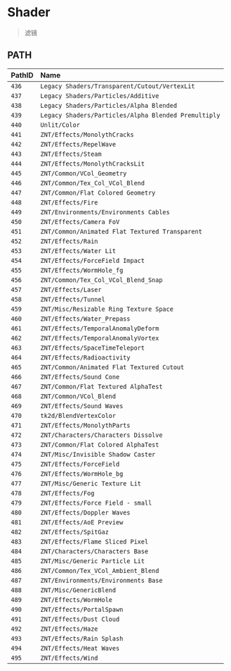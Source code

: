 ﻿# Shader

> 滤镜

## PATH

| PathID | Name                                                 |
|:-------|:-----------------------------------------------------|
| `436`  | `Legacy Shaders/Transparent/Cutout/VertexLit`        |
| `437`  | `Legacy Shaders/Particles/Additive`                  |
| `438`  | `Legacy Shaders/Particles/Alpha Blended`             |
| `439`  | `Legacy Shaders/Particles/Alpha Blended Premultiply` |
| `440`  | `Unlit/Color`                                        |
| `441`  | `ZNT/Effects/MonolythCracks`                         |
| `442`  | `ZNT/Effects/RepelWave`                              |
| `443`  | `ZNT/Effects/Steam`                                  |
| `444`  | `ZNT/Effects/MonolythCracksLit`                      |
| `445`  | `ZNT/Common/VCol_Geometry`                           |
| `446`  | `ZNT/Common/Tex_Col_VCol_Blend`                      |
| `447`  | `ZNT/Common/Flat Colored Geometry`                   |
| `448`  | `ZNT/Effects/Fire`                                   |
| `449`  | `ZNT/Environments/Environments Cables`               |
| `450`  | `ZNT/Effects/Camera FoV`                             |
| `451`  | `ZNT/Common/Animated Flat Textured Transparent`      |
| `452`  | `ZNT/Effects/Rain`                                   |
| `453`  | `ZNT/Effects/Water Lit`                              |
| `454`  | `ZNT/Effects/ForceField Impact`                      |
| `455`  | `ZNT/Effects/WormHole_fg`                            |
| `456`  | `ZNT/Common/Tex_Col_VCol_Blend_Snap`                 |
| `457`  | `ZNT/Effects/Laser`                                  |
| `458`  | `ZNT/Effects/Tunnel`                                 |
| `459`  | `ZNT/Misc/Resizable Ring Texture Space`              |
| `460`  | `ZNT/Effects/Water_Prepass`                          |
| `461`  | `ZNT/Effects/TemporalAnomalyDeform`                  |
| `462`  | `ZNT/Effects/TemporalAnomalyVortex`                  |
| `463`  | `ZNT/Effects/SpaceTimeTeleport`                      |
| `464`  | `ZNT/Effects/Radioactivity`                          |
| `465`  | `ZNT/Common/Animated Flat Textured Cutout`           |
| `466`  | `ZNT/Effects/Sound Cone`                             |
| `467`  | `ZNT/Common/Flat Textured AlphaTest`                 |
| `468`  | `ZNT/Common/VCol_Blend`                              |
| `469`  | `ZNT/Effects/Sound Waves`                            |
| `470`  | `tk2d/BlendVertexColor`                              |
| `471`  | `ZNT/Effects/MonolythParts`                          |
| `472`  | `ZNT/Characters/Characters Dissolve`                 |
| `473`  | `ZNT/Common/Flat Colored AlphaTest`                  |
| `474`  | `ZNT/Misc/Invisible Shadow Caster`                   |
| `475`  | `ZNT/Effects/ForceField`                             |
| `476`  | `ZNT/Effects/WormHole_bg`                            |
| `477`  | `ZNT/Misc/Generic Texture Lit`                       |
| `478`  | `ZNT/Effects/Fog`                                    |
| `479`  | `ZNT/Effects/Force Field - small`                    |
| `480`  | `ZNT/Effects/Doppler Waves`                          |
| `481`  | `ZNT/Effects/AoE Preview`                            |
| `482`  | `ZNT/Effects/SpitGaz`                                |
| `483`  | `ZNT/Effects/Flame Sliced Pixel`                     |
| `484`  | `ZNT/Characters/Characters Base`                     |
| `485`  | `ZNT/Misc/Generic Particle Lit`                      |
| `486`  | `ZNT/Common/Tex_VCol_Ambient_Blend`                  |
| `487`  | `ZNT/Environments/Environments Base`                 |
| `488`  | `ZNT/Misc/GenericBlend`                              |
| `489`  | `ZNT/Effects/WormHole`                               |
| `490`  | `ZNT/Effects/PortalSpawn`                            |
| `491`  | `ZNT/Effects/Dust Cloud`                             |
| `492`  | `ZNT/Effects/Haze`                                   |
| `493`  | `ZNT/Effects/Rain Splash`                            |
| `494`  | `ZNT/Effects/Heat Waves`                             |
| `495`  | `ZNT/Effects/Wind`                                   |